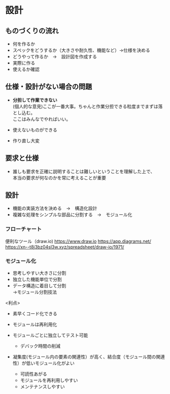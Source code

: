 # 設計

## ものづくりの流れ
- 何を作るか
- スペックをどうするか（大きさや耐久性、機能など）→仕様を決める
- どうやって作るか　→　設計図を作成する
- 実際に作る
- 使えるか確認

## 仕様・設計がない場合の問題
- **分担して作業できない**  
(個人的な意見)ここが一番大事。ちゃんと作業分担できる粒度までまずは落とし込む。  
ここはみんなでやればいい。  

- 使えないものができる
- 作り直し大変

## 要求と仕様
- 誰しも要求を正確に説明することは難しいということを理解した上で、  
  本当の要求が何なのかを常に考えることが重要

## 設計
- 機能の実装方法を決める　→　構造化設計
- 複雑な処理をシンプルな部品に分割する　→　モジュール化

### フローチャート

便利なツール（draw.io)
https://www.draw.io
https://app.diagrams.net/
https://xn--t8j3bz04sl3w.xyz/spreadsheet/draw-io/1971/

### モジュール化

- 思考しやすい大きさに分割
- 独立した機能単位で分割
- データ構造に着目して分割  
→モジュール分割技法

<利点>  
- 素早くコード化できる
- モジュールは再利用化
- モジュールごとに独立してテスト可能
    - デバック時間の削減

- 凝集度(モジュール内の要素の関連性）が高く、結合度（モジュール間の関連性）が低いモジュール化がよい
    - 可読性あがる
    - モジュールを再利用しやすい
    - メンテナンスしやすい